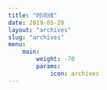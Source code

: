 ```yaml
---
title: "时间线"
date: 2019-05-28
layout: "archives"
slug: "archives"
menu:
    main:
        weight: -70
        params: 
            icon: archives
---
```


